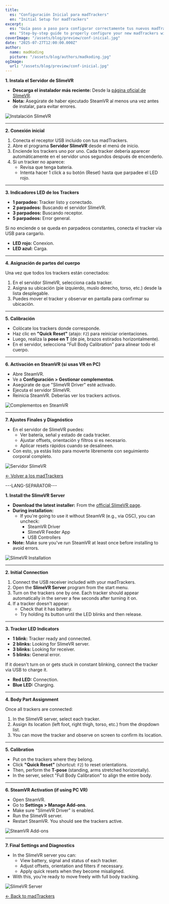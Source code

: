 ```yaml
---
title:
  es: "Configuración Inicial para madTrackers"
  en: "Initial Setup for madTrackers"
excerpt:
  es: "Guía paso a paso para configurar correctamente tus nuevos madTrackers con el sistema SlimeVR."
  en: "Step-by-step guide to properly configure your new madTrackers with SlimeVR system."
coverImage: "/assets/blog/preview/conf-inicial.jpg"
date: "2025-07-27T12:00:00.000Z"
author:
  name: madKoding
  picture: "/assets/blog/authors/madkoding.jpg"
ogImage:
  url: "/assets/blog/preview/conf-inicial.jpg"
---
```


**1. Instala el Servidor de SlimeVR**

- **Descarga el instalador más reciente:** Desde la [página oficial de SlimeVR](https://slimevr.dev/download).
- **Nota:** Asegúrate de haber ejecutado SteamVR al menos una vez antes de instalar, para evitar errores.

![Instalación SlimeVR](/assets/blog/inicio/paso0.png)

---

**2. Conexión inicial**

1. Conecta el receptor USB incluido con tus madTrackers.
2. Abre el programa **Servidor SlimeVR** desde el menú de inicio.
3. Enciende los trackers uno por uno. Cada tracker debería aparecer automáticamente en el servidor unos segundos después de encenderlo.
4. Si un tracker no aparece:
   - Revisa que tenga batería.
   - Intenta hacer 1 click a su botón (Reset) hasta que parpadee el LED rojo.

---

**3. Indicadores LED de los Trackers**

- **1 parpadeo:** Tracker listo y conectado.
- **2 parpadeos:** Buscando el servidor SlimeVR.
- **3 parpadeos:** Buscando receptor.
- **5 parpadeos:** Error general.

Si no enciende o se queda en parpadeos constantes, conecta el tracker vía USB para cargarlo.  
- **LED rojo:** Conexion.  
- **LED azul:** Carga.

---

**4. Asignación de partes del cuerpo**

Una vez que todos los trackers están conectados:

1. En el servidor SlimeVR, selecciona cada tracker.
2. Asigna su ubicación (pie izquierdo, muslo derecho, torso, etc.) desde la lista desplegable.
3. Puedes mover el tracker y observar en pantalla para confirmar su ubicación.

---

**5. Calibración**

- Colócate los trackers donde corresponde.
- Haz clic en **"Quick Reset"** (atajo: `F2`) para reiniciar orientaciones.
- Luego, realiza la **pose en T** (de pie, brazos estirados horizontalmente).
- En el servidor, selecciona "Full Body Calibration" para alinear todo el cuerpo.

---

**6. Activación en SteamVR (si usas VR en PC)**

- Abre SteamVR.
- Ve a **Configuración > Gestionar complementos**.
- Asegúrate de que "SlimeVR Driver" esté activado.
- Ejecuta el servidor SlimeVR.
- Reinicia SteamVR. Deberías ver los trackers activos.

![Complementos en SteamVR](/assets/blog/inicio/paso1.png)

---

**7. Ajustes Finales y Diagnóstico**

- En el servidor de SlimeVR puedes:
  - Ver batería, señal y estado de cada tracker.
  - Ajustar offsets, orientación y filtros si es necesario.
  - Aplicar resets rápidos cuando se desalineen.
- Con esto, ya estás listo para moverte libremente con seguimiento corporal completo.

![Servidor SlimeVR](/assets/blog/inicio/paso2.png)

[← Volver a los madTrackers](/)

---LANG-SEPARATOR---

**1. Install the SlimeVR Server**

- **Download the latest installer:** From the [official SlimeVR page](https://slimevr.dev/#download).
- **During installation:**
  - If you're going to use it without SteamVR (e.g., via OSC), you can uncheck:
    - SteamVR Driver
    - SlimeVR Feeder App
    - USB Controllers
- **Note:** Make sure you've run SteamVR at least once before installing to avoid errors.

![SlimeVR Installation](/assets/blog/inicio/paso0.png)

---

**2. Initial Connection**

1. Connect the USB receiver included with your madTrackers.
2. Open the **SlimeVR Server** program from the start menu.
3. Turn on the trackers one by one. Each tracker should appear automatically in the server a few seconds after turning it on.
4. If a tracker doesn't appear:
   - Check that it has battery.
   - Try holding its button until the LED blinks and then release.

---

**3. Tracker LED Indicators**

- **1 blink:** Tracker ready and connected.
- **2 blinks:** Looking for SlimeVR server.
- **3 blinks:** Looking for receiver.
- **5 blinks:** General error.

If it doesn't turn on or gets stuck in constant blinking, connect the tracker via USB to charge it.
- **Red LED:** Connection.
- **Blue LED:** Charging.

---

**4. Body Part Assignment**

Once all trackers are connected:

1. In the SlimeVR server, select each tracker.
2. Assign its location (left foot, right thigh, torso, etc.) from the dropdown list.
3. You can move the tracker and observe on screen to confirm its location.

---

**5. Calibration**

- Put on the trackers where they belong.
- Click **"Quick Reset"** (shortcut: `F2`) to reset orientations.
- Then, perform the **T-pose** (standing, arms stretched horizontally).
- In the server, select "Full Body Calibration" to align the entire body.

---

**6. SteamVR Activation (if using PC VR)**

- Open SteamVR.
- Go to **Settings > Manage Add-ons**.
- Make sure "SlimeVR Driver" is enabled.
- Run the SlimeVR server.
- Restart SteamVR. You should see the trackers active.

![SteamVR Add-ons](/assets/blog/inicio/paso1.png)

---

**7. Final Settings and Diagnostics**

- In the SlimeVR server you can:
  - View battery, signal and status of each tracker.
  - Adjust offsets, orientation and filters if necessary.
  - Apply quick resets when they become misaligned.
- With this, you're ready to move freely with full body tracking.

![SlimeVR Server](/assets/blog/inicio/paso2.png)

[← Back to madTrackers](/)
